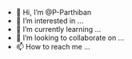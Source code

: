 - 👋 Hi, I’m @P-Parthiban
- 👀 I’m interested in ...
- 🌱 I’m currently learning ...
- 💞️ I’m looking to collaborate on ...
- 📫 How to reach me ...

<!---
P-Parthiban/P-Parthiban is a ✨ special ✨ repository because its `README.md` (this file) appears on your GitHub profile.
You can click the Preview link to take a look at your changes.
--->
